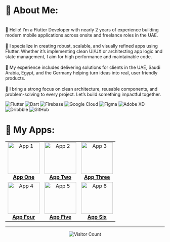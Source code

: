 # 💫 About Me:
<br>👋 Hello! I’m a Flutter Developer with nearly 2 years of experience building modern mobile applications across onsite and freelance roles in the UAE.<br><br>📱 I specialize in creating robust, scalable, and visually refined apps using Flutter. Whether it’s implementing clean UI/UX or architecting app logic and state management, I aim for high performance and maintainable code.<br><br>💼 My experience includes delivering solutions for clients in the UAE, Saudi Arabia, Egypt, and the Germany helping turn ideas into real, user friendly products.<br><br>🚀 I bring a strong focus on clean architecture, reusable components, and problem-solving to every project. Let’s build something impactful together.


![Flutter](https://img.shields.io/badge/Flutter-%2302569B.svg?style=plastic&logo=Flutter&logoColor=white) ![Dart](https://img.shields.io/badge/dart-%230175C2.svg?style=plastic&logo=dart&logoColor=white) ![Firebase](https://img.shields.io/badge/firebase-%23039BE5.svg?style=plastic&logo=firebase) ![Google Cloud](https://img.shields.io/badge/GoogleCloud-%234285F4.svg?style=plastic&logo=google-cloud&logoColor=white) ![Figma](https://img.shields.io/badge/figma-%23F24E1E.svg?style=plastic&logo=figma&logoColor=white) ![Adobe XD](https://img.shields.io/badge/Adobe%20XD-470137?style=plastic&logo=Adobe%20XD&logoColor=#FF61F6) ![Dribbble](https://img.shields.io/badge/Dribbble-EA4C89?style=plastic&logo=dribbble&logoColor=white) ![GitHub](https://img.shields.io/badge/github-%23121011.svg?style=plastic&logo=github&logoColor=white)
# 💫 My Apps:
<table align="center">
  <tr>
    <td align="center">
      <a href="https://play.google.com/store/apps/details?id=com.example.app1" target="_blank">
        <img src="https://your-image-host.com/app1-logo.png" alt="App 1" width="100"/><br/>
        <b>App One</b>
      </a>
    </td>
    <td align="center">
      <a href="https://github.com/yourusername/app2" target="_blank">
        <img src="https://your-image-host.com/app2-logo.png" alt="App 2" width="100"/><br/>
        <b>App Two</b>
      </a>
    </td>
    <td align="center">
      <a href="https://example.com/demo/app3" target="_blank">
        <img src="https://your-image-host.com/app3-logo.png" alt="App 3" width="100"/><br/>
        <b>App Three</b>
      </a>
    </td>
  </tr>
  <tr>
    <td align="center">
      <a href="https://your-link.com/app4" target="_blank">
        <img src="https://your-image-host.com/app4-logo.png" alt="App 4" width="100"/><br/>
        <b>App Four</b>
      </a>
    </td>
    <td align="center">
      <a href="https://your-link.com/app5" target="_blank">
        <img src="https://your-image-host.com/app5-logo.png" alt="App 5" width="100"/><br/>
        <b>App Five</b>
      </a>
    </td>
    <td align="center">
      <a href="https://your-link.com/app6" target="_blank">
        <img src="https://your-image-host.com/app6-logo.png" alt="App 6" width="100"/><br/>
        <b>App Six</b>
      </a>
    </td>
  </tr>
</table>

---

<p align="center">
  <img src="https://visitcount.itsvg.in/api?id=nashaatMVP&icon=0&color=0" alt="Visitor Count"/>
</p>

<!-- Proudly created with GPRM ( https://gprm.itsvg.in ) -->

<!--
**nashaatMVP/nashaatMVP** is a ✨ _special_ ✨ repository because its `README.md` (this file) appears on your GitHub profile.

Here are some ideas to get you started:

- 🔭 I’m currently working on ...
- 🌱 I’m currently learning ...
- 👯 I’m looking to collaborate on ...
- 🤔 I’m looking for help with ...
- 💬 Ask me about ...
- 📫 How to reach me: ...
- 😄 Pronouns: ...
- ⚡ Fun fact: ...
-->
